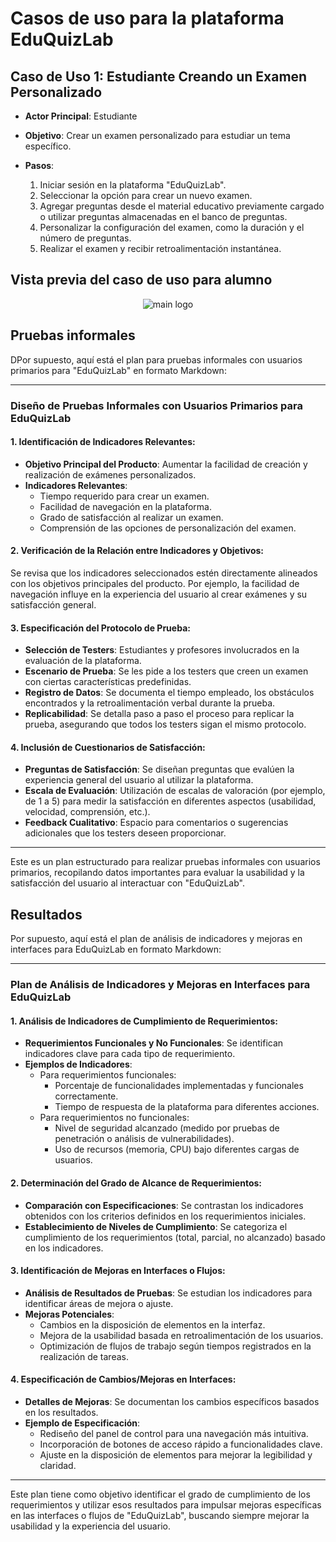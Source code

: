 # Casos de uso para la plataforma EduQuizLab

## Caso de Uso 1: Estudiante Creando un Examen Personalizado

* **Actor Principal**: Estudiante

* **Objetivo**: Crear un examen personalizado para estudiar un tema específico.

* **Pasos**:
   1. Iniciar sesión en la plataforma "EduQuizLab".
   2. Seleccionar la opción para crear un nuevo examen.
   3. Agregar preguntas desde el material educativo previamente cargado o utilizar preguntas almacenadas en el banco de preguntas.
   4. Personalizar la configuración del examen, como la duración y el número de preguntas.
   5. Realizar el examen y recibir retroalimentación instantánea.

## Vista previa del caso de uso para alumno

<p align="center">
  <img src="https://res.cloudinary.com/drxyoybae/image/upload/v1695855098/random/ldsnv3gaiisphvqwejvj.png" alt="main logo">
</p>

## Pruebas informales

DPor supuesto, aquí está el plan para pruebas informales con usuarios primarios para "EduQuizLab" en formato Markdown:

---

### Diseño de Pruebas Informales con Usuarios Primarios para EduQuizLab

#### 1. Identificación de Indicadores Relevantes:

- **Objetivo Principal del Producto**: Aumentar la facilidad de creación y realización de exámenes personalizados.
- **Indicadores Relevantes**:
   - Tiempo requerido para crear un examen.
   - Facilidad de navegación en la plataforma.
   - Grado de satisfacción al realizar un examen.
   - Comprensión de las opciones de personalización del examen.

#### 2. Verificación de la Relación entre Indicadores y Objetivos:

Se revisa que los indicadores seleccionados estén directamente alineados con los objetivos principales del producto. Por ejemplo, la facilidad de navegación influye en la experiencia del usuario al crear exámenes y su satisfacción general.

#### 3. Especificación del Protocolo de Prueba:

- **Selección de Testers**: Estudiantes y profesores involucrados en la evaluación de la plataforma.
- **Escenario de Prueba**: Se les pide a los testers que creen un examen con ciertas características predefinidas.
- **Registro de Datos**: Se documenta el tiempo empleado, los obstáculos encontrados y la retroalimentación verbal durante la prueba.
- **Replicabilidad**: Se detalla paso a paso el proceso para replicar la prueba, asegurando que todos los testers sigan el mismo protocolo.

#### 4. Inclusión de Cuestionarios de Satisfacción:

- **Preguntas de Satisfacción**: Se diseñan preguntas que evalúen la experiencia general del usuario al utilizar la plataforma.
- **Escala de Evaluación**: Utilización de escalas de valoración (por ejemplo, de 1 a 5) para medir la satisfacción en diferentes aspectos (usabilidad, velocidad, comprensión, etc.).
- **Feedback Cualitativo**: Espacio para comentarios o sugerencias adicionales que los testers deseen proporcionar.

---

Este es un plan estructurado para realizar pruebas informales con usuarios primarios, recopilando datos importantes para evaluar la usabilidad y la satisfacción del usuario al interactuar con "EduQuizLab".

## Resultados

Por supuesto, aquí está el plan de análisis de indicadores y mejoras en interfaces para EduQuizLab en formato Markdown:

---

### Plan de Análisis de Indicadores y Mejoras en Interfaces para EduQuizLab

#### 1. Análisis de Indicadores de Cumplimiento de Requerimientos:

- **Requerimientos Funcionales y No Funcionales**: Se identifican indicadores clave para cada tipo de requerimiento.
- **Ejemplos de Indicadores**:
   - Para requerimientos funcionales:
     - Porcentaje de funcionalidades implementadas y funcionales correctamente.
     - Tiempo de respuesta de la plataforma para diferentes acciones.
   - Para requerimientos no funcionales:
     - Nivel de seguridad alcanzado (medido por pruebas de penetración o análisis de vulnerabilidades).
     - Uso de recursos (memoria, CPU) bajo diferentes cargas de usuarios.

#### 2. Determinación del Grado de Alcance de Requerimientos:

- **Comparación con Especificaciones**: Se contrastan los indicadores obtenidos con los criterios definidos en los requerimientos iniciales.
- **Establecimiento de Niveles de Cumplimiento**: Se categoriza el cumplimiento de los requerimientos (total, parcial, no alcanzado) basado en los indicadores.

#### 3. Identificación de Mejoras en Interfaces o Flujos:

- **Análisis de Resultados de Pruebas**: Se estudian los indicadores para identificar áreas de mejora o ajuste.
- **Mejoras Potenciales**:
   - Cambios en la disposición de elementos en la interfaz.
   - Mejora de la usabilidad basada en retroalimentación de los usuarios.
   - Optimización de flujos de trabajo según tiempos registrados en la realización de tareas.

#### 4. Especificación de Cambios/Mejoras en Interfaces:

- **Detalles de Mejoras**: Se documentan los cambios específicos basados en los resultados.
- **Ejemplo de Especificación**:
   - Rediseño del panel de control para una navegación más intuitiva.
   - Incorporación de botones de acceso rápido a funcionalidades clave.
   - Ajuste en la disposición de elementos para mejorar la legibilidad y claridad.

---

Este plan tiene como objetivo identificar el grado de cumplimiento de los requerimientos y utilizar esos resultados para impulsar mejoras específicas en las interfaces o flujos de "EduQuizLab", buscando siempre mejorar la usabilidad y la experiencia del usuario.